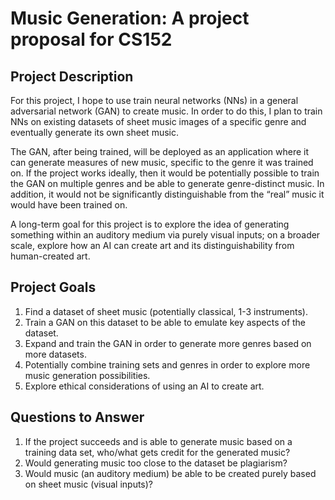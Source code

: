 # Music Generation: A project proposal for CS152

## Project Description

For this project, I hope to use train neural networks (NNs) in a general adversarial network (GAN) to create music. In order to do this, I plan to train NNs on existing datasets of sheet music images of a specific genre and eventually generate its own sheet music. 

The GAN, after being trained, will be deployed as an application where it can generate measures of new music, specific to the genre it was trained on. If the project works ideally, then it would be potentially possible to train the GAN on multiple genres and be able to generate genre-distinct music. In addition, it would not be significantly distinguishable from the “real” music it would have been trained on. 

A long-term goal for this project is to explore the idea of generating something within an auditory medium via purely visual inputs; on a broader scale, explore how an AI can create art and its distinguishability from human-created art. 


## Project Goals

1. Find a dataset of sheet music (potentially classical, 1-3 instruments).
2. Train a GAN on this dataset to be able to emulate key aspects of the dataset.
3. Expand and train the GAN in order to generate more genres based on more datasets.
4. Potentially combine training sets and genres in order to explore more music generation possibilities.
5. Explore ethical considerations of using an AI to create art.

## Questions to Answer

1. If the project succeeds and is able to generate music based on a training data set, who/what gets credit for the generated music?
2. Would generating music too close to the dataset be plagiarism?
3. Would music (an auditory medium) be able to be created purely based on sheet music (visual inputs)?
